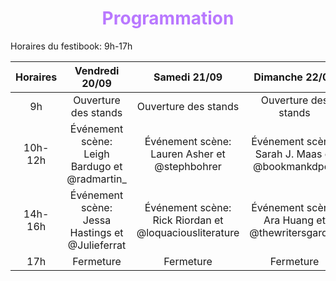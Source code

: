 # <center><font color='#B978FF'>Programmation</font></center> #

Horaires du festibook: 9h-17h

|Horaires|Vendredi 20/09|Samedi 21/09|Dimanche 22/09|
|:----:|:----:|:----:|:----:|
|9h| Ouverture des stands| Ouverture des stands| Ouverture des stands|
|10h-12h|Événement scène: Leigh Bardugo et @radmartin_|Événement scène: Lauren Asher et @stephbohrer|Événement scène: Sarah J. Maas et @bookmankdpod|
|14h-16h|Événement scène: Jessa Hastings et @Julieferrat|Événement scène: Rick Riordan et @loquaciousliterature|Événement scène: Ara Huang et @thewritersgarden|
|17h|Fermeture|Fermeture|Fermeture|
